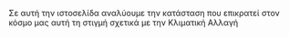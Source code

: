          
Σε αυτή την ιστοσελίδα αναλύουμε την κατάσταση που επικρατεί στον κόσμο μας αυτή τη στιγμή σχετικά με την Κλιματική Αλλαγή 

